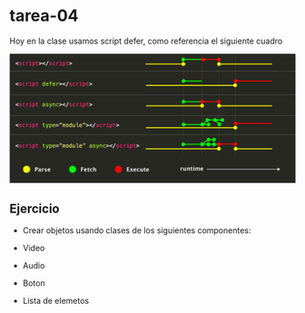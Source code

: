 # tarea-04

Hoy en la clase usamos script defer, como referencia el siguiente cuadro

<img src="./docs/img/script_tag.png"/>

## Ejercicio

* Crear objetos usando clases de los siguientes componentes:

* Video
* Audio
* Boton
* Lista de elemetos